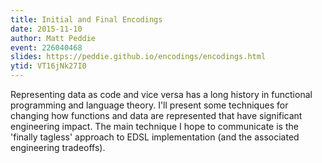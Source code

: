 ```yaml
---
title: Initial and Final Encodings
date: 2015-11-10
author: Matt Peddie
event: 226040468
slides: https://peddie.github.io/encodings/encodings.html
ytid: VT16jNk27I0
---
```

Representing data as code and vice versa has a long history in functional
programming and language theory. I'll present some techniques for changing how
functions and data are represented that have significant engineering impact.
The main technique I hope to communicate is the 'finally tagless' approach to
EDSL implementation (and the associated engineering tradeoffs).
